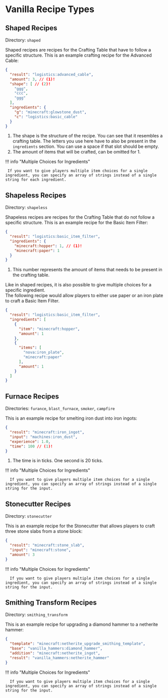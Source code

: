 # Vanilla Recipe Types

## Shaped Recipes

Directory: `shaped`

Shaped recipes are recipes for the Crafting Table that have to follow a specific structure. This is an example crafting
recipe for the Advanced Cable:

```json title="advanced_cable.json"
{
  "result": "logistics:advanced_cable",
  "amount": 3, // (1)!
  "shape": [ // (2)!
    "ggg",
    "ccc",
    "ggg"
  ],
  "ingredients": {
    "g": "minecraft:glowstone_dust",
    "c": "logistics:basic_cable"
  }
}
```

1. The shape is the structure of the recipe. You can see that it resembles a crafting table. The letters you use here have to  also be present in the ``ingredients`` section. You can use a space if that slot should be empty.
2. The amount of items that will be crafted, can be omitted for 1.

!!! info "Multiple Choices for Ingredients"

     If you want to give players multiple item choices for a single ingredient, you can specify an array of strings instead of a single string for each ingredient.

## Shapeless Recipes

Directory: `shapeless`

Shapeless recipes are recipes for the Crafting Table that do not follow a specific structure. This is an example recipe
for the Basic Item Filter:

```json title="basic_item_filter.json"
{
  "result": "logistics:basic_item_filter",
  "ingredients": {
    "minecraft:hopper": 1, // (1)!
    "minecraft:paper": 1
  }
}
```

1. This number represents the amount of items that needs to be present in the crafting table.

Like in shaped recipes, it is also possible to give multiple choices for a specific ingredient.  
The following recipe would allow players to either use paper or an iron plate to craft a Basic Item Filter.

```json title="basic_item_filter.json"
{
  "result": "logistics:basic_item_filter",
  "ingredients": [
    {
      "item": "minecraft:hopper",
      "amount": 1
    },
    {
      "items": [
        "nova:iron_plate",
        "minecraft:paper"
      ],
      "amount": 1
    }
  ]
}
```

## Furnace Recipes

Directories: `furance`, `blast_furnace`, `smoker`, `campfire`

This is an example recipe for smelting iron dust into iron ingots:

```json title="iron_dust_to_iron_ingot.json"
{
  "result": "minecraft:iron_ingot",
  "input": "machines:iron_dust",
  "experience": 1.0,
  "time": 100 // (1)!
}
```

1. The time is in ticks. One second is 20 ticks.

!!! info "Multiple Choices for Ingredients"

      If you want to give players multiple item choices for a single ingredient, you can specify an array of strings instead of a single string for the input.

## Stonecutter Recipes

Directory: `stonecutter`

This is an example recipe for the Stonecutter that allows players to craft three stone slabs from a stone block:

```json title="stone_to_slab.json"
{
  "result": "minecraft:stone_slab",
  "input": "minecraft:stone",
  "amount": 3
}
```

!!! info "Multiple Choices for Ingredients"

      If you want to give players multiple item choices for a single ingredient, you can specify an array of strings instead of a single string for the input.

## Smithing Transform Recipes

Directory: `smithing_transform`

This is an example recipe for upgrading a diamond hammer to a netherite hammer:

```json title="diamond_to_netherite_helmet.json"
{
  "template": "minecraft:netherite_upgrade_smithing_template",
  "base": "vanilla_hammers:diamond_hammer",
  "addition": "minecraft:netherite_ingot",
  "result": "vanilla_hammers:netherite_hammer"
}
```

!!! info "Multiple Choices for Ingredients"

      If you want to give players multiple item choices for a single ingredient, you can specify an array of strings instead of a single string for the input.
